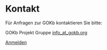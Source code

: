 # Kontakt

Für Anfragen zur GOKb kontaktieren Sie bitte:

GOKb Projekt Gruppe [info\_at\_gokb.org](mailto:info@gokb.org)

[Anmelden](https://gokb.org/gokb-ui/ "Anmelden")